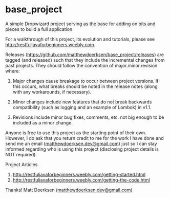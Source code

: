 # base_project
A simple Dropwizard project serving as the base for adding on bits and pieces to build a full application.

For a walkthrough of this project, its evolution and tutorials, please see http://restfuljavaforbeginners.weebly.com.

Releases (https://github.com/matthewdoerksen/base_project/releases) are tagged (and released) such that they include the incremental changes from past projects. They should follow the convention of major.minor.revision where:

1) Major changes cause breakage to occur between project versions. If this occurs, what breaks should be noted in the release notes (along with any workarounds, if necessary).

2) Minor changes include new features that do not break backwards compatibility (such as logging and an example of Lombok) in v1.1.

3) Revisions include minor bug fixes, comments, etc. not big enough to be included as a minor change.

Anyone is free to use this project as the starting point of their own. However, I do ask that you return credit to me for the work I have done and send me an email (matthewdoerksen.dev@gmail.com) just so I can stay informed regarding who is using this project (disclosing project details is NOT required).

Project Articles
1) http://restfuljavaforbeginners.weebly.com/getting-started.html
2) http://restfuljavaforbeginners.weebly.com/getting-the-code.html

Thanks!
Matt Doerksen (matthewdoerksen.dev@gmail.com)
